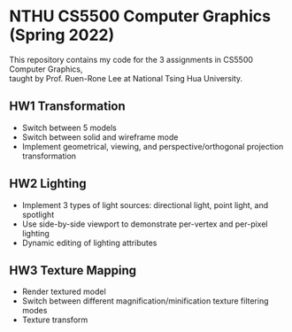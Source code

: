 # NTHU CS5500 Computer Graphics (Spring 2022)

This repository contains my code for the 3 assignments in CS5500 Computer Graphics, \
taught by Prof. Ruen-Rone Lee at National Tsing Hua University.

## HW1 Transformation
+ Switch between 5 models
+ Switch between solid and wireframe mode
+ Implement geometrical, viewing, and perspective/orthogonal projection transformation

## HW2 Lighting
+ Implement 3 types of light sources: directional light, point light, and spotlight
+ Use side-by-side viewport to demonstrate per-vertex and per-pixel lighting
+ Dynamic editing of lighting attributes

## HW3 Texture Mapping
+ Render textured model
+ Switch between different magnification/minification texture filtering modes
+ Texture transform
